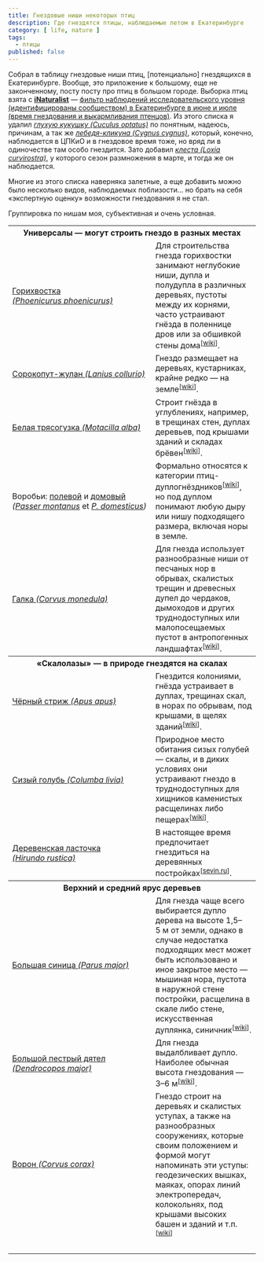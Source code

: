 ```yaml
---
title: Гнездовые ниши некоторых птиц
description: Где гнездятся птицы, наблюдаемые летом в Екатеринбурге
category: [ life, nature ]
tags:
  - птицы
published: false
---
```

Собрал в таблицу гнездовые ниши птиц, [потенциально] гнездящихся в Екатеринбурге. Вообще, это приложение
к большому, еще не законченному, посту посту про птиц в большом городе. Выборка птиц взята с **[iNaturalist][selection]** —
[фильтр наблюдений исследовательского уровня (идентифицированы сообществом) в Екатеринбурге в июне и июле
(время гнездования и выкармливания птенцов)][selection]. Из этого списка я удалил *[глухую кукушку (Cuculus optatus)][cuculus-optatus]*
по понятным, надеюсь, причинам, а так же *[лебедя-кликуна (Cygnus cygnus)][cygnus-cygnus]*, который, конечно, наблюдается
в ЦПКиО и в гнездовое время тоже, но вряд ли в одиночестве там особо гнездится. Зато добавил *[клеста (Loxia curvirostra)][loxia-curvirostra]*,
у которого сезон размножения в марте, и тогда же он наблюдается.

Многие из этого списка наверняка залетные, а еще добавить можно было несколько видов, наблюдаемых поблизости...
но брать на себя «экспертную оценку» возможности гнездования я не стал.

Группировка по нишам моя, субъективная и очень условная.

<!--more-->

<table class="topped">

<tr><th colspan="2">Универсалы — могут строить гнездо в разных местах</th></tr>

<tr>
<td><a href="https://www.inaturalist.org/taxa/12992">Горихвостка <i>(Phoenicurus phoenicurus)</i></a></td>
<td>Для строительства гнезда горихвостки занимают неглубокие ниши, дупла и полудупла в различных деревьях, пустоты между их корнями, часто устраивают гнёзда в поленнице дров или за обшивкой стены дома<sup class="source">[<a href="https://ru.wikipedia.org/wiki/Обыкновенная_горихвостка">wiki</a>]</sup>.</td>
</tr>

<tr>
<td><a href="https://www.inaturalist.org/taxa/12038">Сорокопут-жулан <i>(Lanius collurio)</i></a></td>
<td>Гнездо размещает на деревьях, кустарниках, крайне редко — на земле<sup class="source">[<a href="https://ru.wikipedia.org/wiki/Обыкновенный_жулан">wiki</a>]</sup>.</td>
</tr>

<tr>
<td><a href="https://www.inaturalist.org/taxa/13695">Белая трясогузка <i>(Motacilla alba)</i></a></td>
<td>Строит гнёзда в углублениях, например, в трещинах стен, дуплах деревьев, под крышами зданий и складах брёвен<sup class="source">[<a href="https://ru.wikipedia.org/wiki/Белая_трясогузка">wiki</a>]</sup>.</td>
</tr>

<tr>
<td>Воробьи: <a href="https://www.inaturalist.org/taxa/13851">полевой</a> и <a href="https://www.inaturalist.org/taxa/13858">домовый</a> <i>(<a href="https://www.inaturalist.org/taxa/13851">Passer montanus</a></i> et <i><a href="https://www.inaturalist.org/taxa/13858">P. domesticus</a>)</i></td>
<td>Формально относятся к категории птиц-дуплогнёздников<sup class="source">[<a href="https://ru.wikipedia.org/wiki/Домовый_воробей">wiki</a>]</sup>, но под дуплом понимают любую дыру или нишу подходящего размера, включая норы в земле.</td>
</tr>

<tr>
<td><a href="https://www.inaturalist.org/taxa/8000">Галка <i>(Corvus monedula)</i></a></td>
<td>Для гнезда использует разнообразные ниши от песчаных нор в обрывах, скалистых трещин и древесных дупел до чердаков, дымоходов и других труднодоступных или малопосещаемых пустот в антропогенных ландшафтах<sup class="source">[<a href="https://ru.wikipedia.org/wiki/Галка">wiki</a>]</sup>.</td>
</tr>

<tr><th colspan="2">«Скалолазы» — в природе гнездятся на скалах</th></tr>

<tr>
<td><a href="https://www.inaturalist.org/taxa/6638">Чёрный стриж <i>(Apus apus)</i></a></td>
<td>Гнездится колониями, гнёзда устраивает в дуплах, трещинах скал, в норах по обрывам, под крышами, в щелях зданий<sup class="source">[<a href="https://ru.wikipedia.org/wiki/Чёрный_стриж">wiki</a>]</sup>.</td>
</tr>

<tr>
<td><a href="https://www.inaturalist.org/taxa/3017">Сизый голубь <i>(Columba livia)</i></a></td>
<td>Природное место обитания сизых голубей — скалы, и в диких условиях они устраивают гнездо в труднодоступных для хищников каменистых расщелинах либо пещерах<sup class="source">[<a href="https://ru.wikipedia.org/wiki/Сизый_голубь">wiki</a>]</sup>.</td>
</tr>

<tr>
<td><a href="https://www.inaturalist.org/taxa/11901">Деревенская ласточка <i>(Hirundo rustica)</i></a></td>
<td>В настоящее время предпочитает гнездиться на деревянных постройках<sup class="source">[<a href="http://www.sevin.ru/vertebrates/index.html?birds/427.html">sevin.ru</a>]</sup>.</td>
</tr>

<tr><th colspan="2">Верхний и средний ярус деревьев</th></tr>

<tr>
<td><a href="https://www.inaturalist.org/taxa/203153">Большая синица <i>(Parus major)</i></a></td>
<td>Для гнезда чаще всего выбирается дупло дерева на высоте 1,5–5 м от земли, однако в случае недостатка подходящих мест может быть использовано и иное закрытое место — мышиная нора, пустота в наружной стене постройки, расщелина в скале либо стене, искусственная дуплянка, синичник<sup class="source">[<a href="https://ru.wikipedia.org/wiki/Большая_синица">wiki</a>]</sup>.</td>
</tr>

<tr>
<td><a href="https://www.inaturalist.org/taxa/17871">Большой пестрый дятел <i>(Dendrocopos major)</i></a></td>
<td>Для гнезда выдалбливает дупло. Наиболее обычная высота гнездования — 3–6 м<sup class="source">[<a href="https://ru.wikipedia.org/wiki/Большой_пёстрый_дятел">wiki</a>]</sup>.</td>
</tr>

<tr>
<td><a href="https://www.inaturalist.org/taxa/8010">Ворон <i>(Corvus corax)</i></a></td>
<td>Гнездо строит на деревьях и скалистых уступах, а также на разнообразных сооружениях, которые своим положением и формой могут напоминать эти уступы: геодезических вышках, маяках, опорах линий электропередач, колокольнях, под крышами высоких башен и зданий и т.п.<sup class="source">[<a href="https://ru.wikipedia.org/wiki/Ворон">wiki</a>]</sup></td>
</tr>

<tr>
<td><a href=""> <i></i></a></td>
<td></td>
</tr>

<tr>
<td><a href=""> <i></i></a></td>
<td></td>
</tr>

<tr>
<td><a href=""> <i></i></a></td>
<td></td>
</tr>

<tr>
<td><a href=""> <i></i></a></td>
<td></td>
</tr>

<tr>
<td><a href=""> <i></i></a></td>
<td></td>
</tr>

</table>

[selection]: https://www.inaturalist.org/observations?iconic_taxa=Aves&month=6,7&photos&place_id=146966&quality_grade=research&subview=table&verifiable=any&view=species

[cuculus-optatus]: https://www.inaturalist.org/taxa/1927
[cygnus-cygnus]: https://www.inaturalist.org/taxa/6916
[loxia-curvirostra]: https://www.inaturalist.org/taxa/10411
